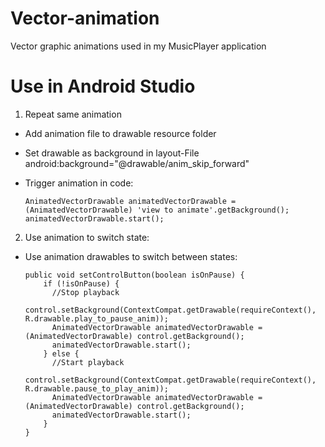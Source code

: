 # Vector-animation
Vector graphic animations used in my MusicPlayer application

# Use in Android Studio
1. Repeat same animation
  * Add animation file to drawable resource folder
  * Set drawable as background in layout-File
    android:background="@drawable/anim_skip_forward"
  * Trigger animation in code:
  
        AnimatedVectorDrawable animatedVectorDrawable = (AnimatedVectorDrawable) 'view to animate'.getBackground();
        animatedVectorDrawable.start();
        
2. Use animation to switch state:
  * Use animation drawables to switch between states:
  
        public void setControlButton(boolean isOnPause) {
            if (!isOnPause) {
              //Stop playback
              control.setBackground(ContextCompat.getDrawable(requireContext(), R.drawable.play_to_pause_anim));
              AnimatedVectorDrawable animatedVectorDrawable = (AnimatedVectorDrawable) control.getBackground();
              animatedVectorDrawable.start();
            } else {
              //Start playback
              control.setBackground(ContextCompat.getDrawable(requireContext(), R.drawable.pause_to_play_anim));
              AnimatedVectorDrawable animatedVectorDrawable = (AnimatedVectorDrawable) control.getBackground();
              animatedVectorDrawable.start();
            }
        }
